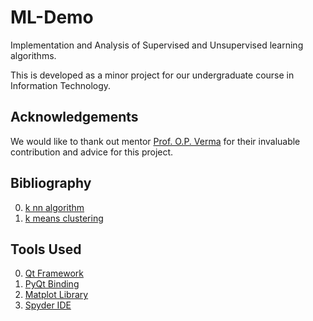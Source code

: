 ML-Demo
=======

Implementation and Analysis of Supervised and Unsupervised learning algorithms.

This is developed as a minor project for our undergraduate course in Information Technology.

Acknowledgements
----------------

We would like to thank out mentor [Prof. O.P. Verma](http://www.dce.edu/Web/Departments/CSE/faculty/opverma.php) for their invaluable contribution and advice for this project.

Bibliography
------------

0. [k nn algorithm](http://en.wikipedia.org/wiki/K-nearest_neighbors_algorithm)
0. [k means clustering](http://en.wikipedia.org/wiki/K-means_clustering)

Tools Used
----------
0. [Qt Framework](http://qt-project.org/)
0. [PyQt Binding](http://www.riverbankcomputing.co.uk/software/pyqt/intro)
0. [Matplot Library](http://matplotlib.org/)
0. [Spyder IDE](https://github.com/spyder-ide/spyder)


